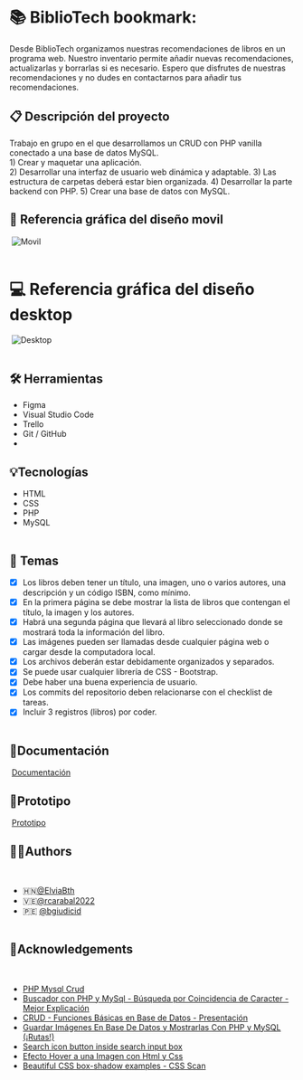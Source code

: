 # :books: BiblioTech bookmark:   

Desde BiblioTech organizamos nuestras recomendaciones de libros en un programa web.
Nuestro inventario permite añadir nuevas recomendaciones, actualizarlas y borrarlas si es necesario.
Espero que disfrutes de nuestras recomendaciones y no dudes en contactarnos para añadir tus recomendaciones.   
 
## :clipboard: Descripción del proyecto 

Trabajo en grupo en el que desarrollamos un CRUD con PHP vanilla conectado a una base de datos MySQL.
​       
    1) Crear y maquetar una aplicación.   
    2) Desarrollar una interfaz de usuario web dinámica y adaptable.
    3) Las estructura de carpetas deberá estar bien organizada.
    4) Desarrollar la parte backend con PHP.
    5) Crear una base de datos con MySQL.      
   
## :iphone: Referencia gráfica del diseño movil
​
![Movil](https://i.ibb.co/WGPHkn1/figma1.png)   
​ ​
# :computer: Referencia gráfica del diseño desktop
​
![Desktop](https://i.ibb.co/6w1Rgft/final.png)   
​
​
## :hammer_and_wrench: Herramientas
- Figma
- Visual Studio Code
- Trello
- Git / GitHub     
- ​
## :bulb:Tecnologías
- HTML
- CSS
- PHP
- MySQL     
  ​
## :orange_book: Temas
* [x] Los libros deben tener un título, una imagen, uno o varios autores, una descripción y un código ISBN, como mínimo. 
* [x] En la primera página se debe mostrar la lista de libros que contengan el título, la imagen y los autores. 
* [x] Habrá una segunda página que llevará al libro seleccionado donde se mostrará toda la información del libro.
* [x] Las imágenes pueden ser llamadas desde cualquier página web o cargar desde la computadora local.
* [x] Los archivos deberán estar debidamente organizados y separados.
* [x] Se puede usar cualquier librería de CSS - Bootstrap.
* [x] Debe haber una buena experiencia de usuario.
* [x] Los commits del repositorio deben relacionarse con el checklist de tareas.
* [x] Incluir 3 registros (libros) por coder.   
  ​
## :ledger:Documentación
​
[Documentación](https://factoriaf5.notion.site/Biblioteca-ace270257b804f508b3e9a93a0cc6693)
​
​
## :blue_book:Prototipo
​ 
[Prototipo](https://www.figma.com/proto/hlFpTtoIP0QdTLRPsmCSLq/Biblioteca?node-id=27%3A101&scaling=min-zoom&page-id=0%3A1&starting-point-node-id=16%3A3)
​
​
## :raising_hand_woman:Authors
​
- :honduras:[@ElviaBth](https://github.com/ElviaBth)
- :venezuela:[@rcarabal2022](https://github.com/rcarabal2022)
- :peru: [@bgiudicid](https://github.com/bgiudicid)  
​
​
## :blue_book:Acknowledgements
​
- [PHP Mysql Crud](https://www.youtube.com/watch?v=pn2v9lPakHQ)
- [Buscador con PHP y MySql - Búsqueda por Coincidencia de Caracter - Mejor Explicación](https://www.youtube.com/watch?v=NaXYJd4XO8g)
- [CRUD - Funciones Básicas en Base de Datos - Presentación](https://youtu.be/aJOdjubj5jo)  
- [Guardar Imágenes En Base De Datos y Mostrarlas Con PHP y MySQL (¡Rutas!)](https://youtu.be/I2Z2q5fxSZ4) 
- [Search icon button inside search input box](https://youtu.be/vkV9GSYaExI) 
- [Efecto Hover a una Imagen con Html y Css](https://youtu.be/Z5MoBm99w1Q)
- [Beautiful CSS box-shadow examples - CSS Scan](https://getcssscan.com/css-box-shadow-examples)